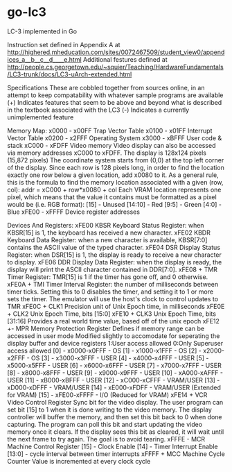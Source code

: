 # go-lc3

LC-3 implemented in Go

Instruction set defined in Appendix A at http://highered.mheducation.com/sites/0072467509/student_view0/appendices_a__b__c__d____e.html
Additional festures defined at http://people.cs.georgetown.edu/~squier/Teaching/HardwareFundamentals/LC3-trunk/docs/LC3-uArch-extended.html

Specifications
These are cobbled together from sources online, in an attempt to keep compatability with whatever sample programs are available
(+) Indicates features that seem to be above and beyond what is described in the textbook associated with the LC3
(-) Indicates a currently unimplemented feature

Memory Map:
x0000 - x00FF  Trap Vector Table
x0100 - x01FF  Interrupt Vector Table
x0200 - x2FFF  Operating System
x3000 - xBFFF  User code & stack
xC000 - xFDFF  Video memory
               Video display can also be accessed via memory addresses xC000 to xFDFF. 
               The display is 128x124 pixels (15,872 pixels)
               The coordinate system starts from (0,0) at the top left corner of the display.
               Since each row is 128 pixels long, in order to find the location exactly one row 
               below a given location, add x0080 to it. 
               As a general rule, this is the formula to find the memory location associated with a given (row, col):
               addr = xC000 + row\*x0080 + col
               Each VRAM location represents one pixel, which means that the value it contains must be 
               formatted as a pixel would be (i.e. RGB format):
               [15]    - Unused
               [14:10] - Red
               [9:5]   - Green
               [4:0]   - Blue
xFE00 - xFFFF  Device register addresses


Devices And Registers:
xFE00    KBSR  Keyboard Status Register: when KBSR[15] is 1, the keyboard has received a new character.
xFE02    KBDR  Keyboard Data Register: when a new character is available, KBSR[7:0] contains the ASCII value of the typed character.
xFE04    DSR   Display Status Register: when DSR[15] is 1, the display is ready to receive a new character to display.
xFE06    DDR   Display Data Register: when the display is ready, the display will print the ASCII character contained in DDR[7:0].
xFE08 +  TMR   Timer Register: TMR[15] is 1 if the timer has gone off, and 0 otherwise.
xFE0A +  TMI   Timer Interval Register: the number of milliseconds between timer ticks. 
               Setting this to 0 disables the timer, and setting it to 1 or more sets the timer.
               The emulator will use the host's clock to control updates to TMR
xFE0C +  CLK1  Precision unit of Unix Epoch time, in milliseconds
xFE0E +  CLK2  Unix Epoch Time, bits [15:0]
xFE10 +  CLK3  Unix Epoch Time, bits [31:16]
               Provides a real world time value, based off of the unix epoch
xFE12 +- MPR   Memory Protection Register
               Defines if memory range can be accessed in user mode
               Modified slightly to accomodate for seperating the display buffer and device registers
               1:User access allowed 0:Only Superuser access allowed
               [0]  - x0000-x0FFF - OS
               [1]  - x1000-x1FFF - OS
               [2]  - x2000-x2FFF - OS
               [3]  - x3000-x3FFF - USER
               [4]  - x4000-x4FFF - USER
               [5]  - x5000-x5FFF - USER
               [6]  - x6000-x6FFF - USER
               [7]  - x7000-x7FFF - USER
               [8]  - x8000-x8FFF - USER
               [9]  - x9000-x9FFF - USER
               [10] - xA000-xAFFF - USER
               [11] - xB000-xBFFF - USER
               [12] - xC000-xCFFF - VRAM/USER
               [13] - xD000-xDFFF - VRAM/USER
               [14] - xE000-xFDFF - VRAM/USER (Extended for VRAM)
               [15] - xFE00-xFFFF - I/O       (Reduced for VRAM)
xFE14 +  VCR   Video Control Register
               Sync bit for the video display.  The user program can set bit [15] to 1 when it is done writing to 
               the video memory.  The display controller will buffer the memory, and then set this bit back to 0 when done capturing.
               The program can poll this bit and start updating the video memory once it clears.
               If the display sees this bit as cleared, it will wait until the next frame to try again.
               The goal is to avoid tearing.
xFFFE  - MCR   Machine Control Register
               [15] - Clock Enable
               [14] - Timer Interrupt Enable
               [13:0] - cycle interval between timer interrupts
xFFFF +  MCC   Machine Cycle Counter
               Value is incremented at every clock cycle
